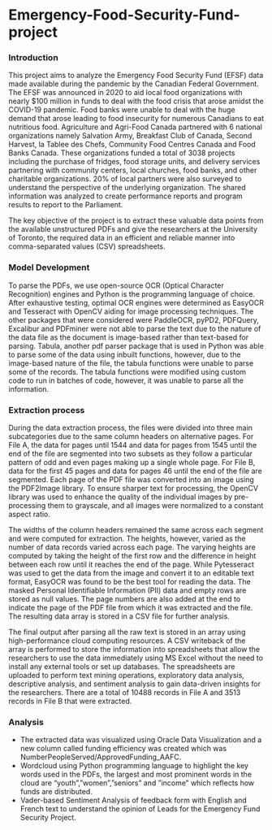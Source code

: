 # Emergency-Food-Security-Fund-project

### Introduction

This project aims to analyze the Emergency Food Security Fund (EFSF) data made available
during the pandemic by the Canadian Federal Government. The EFSF was announced in 2020
to aid local food organizations with nearly $100 million in funds to deal with the food crisis
that arose amidst the COVID-19 pandemic. Food banks were unable to deal with the huge
demand that arose leading to food insecurity for numerous Canadians to eat nutritious food.
Agriculture and Agri-Food Canada partnered with 6 national organizations namely Salvation
Army, Breakfast Club of Canada, Second Harvest, la Tablee des Chefs, Community Food
Centres Canada and Food Banks Canada. These organizations funded a total of 3038 projects
including the purchase of fridges, food storage units, and delivery services partnering with community
centers, local churches, food banks, and other charitable organizations. 20% of local partners
were also surveyed to understand the perspective of the underlying organization. The shared
information was analyzed to create performance reports and program results to report
to the Parliament.

The key objective of the project is to extract these valuable data points from the available
unstructured PDFs and give the researchers at the University of Toronto, the required data in an
efficient and reliable manner into comma-separated values (CSV) spreadsheets.

### Model Development

To parse the PDFs, we use open-source OCR (Optical Character Recognition) engines and
Python is the programming language of choice. After exhaustive testing, optimal OCR engines
were determined as EasyOCR and Tesseract with OpenCV aiding for image processing
techniques. The other packages that were considered were PaddleOCR, pyPD2, PDFQuery,
Excalibur and PDFminer were not able to parse the text due to the nature of the data file as
the document is image-based rather than text-based for parsing. Tabula, another pdf parser
package that is used in Python was able to parse some of the data using inbuilt functions,
however, due to the image-based nature of the file, the tabula functions were unable to parse
some of the records. The tabula functions were modified using custom code to run in batches
of code, however, it was unable to parse all the information.


### Extraction process

During the data extraction process, the files were divided into three main subcategories due to the
same column headers on alternative pages. For File A, the data for pages until 1544 and data for
pages from 1545 until the end of the file are segmented into two subsets as they follow a particular
pattern of odd and even pages making up a single whole page. For File B, data for the first 45 pages
and data for pages 46 until the end of the file are segmented. Each page of the PDF file was
converted into an image using the PDF2Image library. To ensure sharper text for processing, the OpenCV
library was used to enhance the quality of the individual images by pre-processing them to
grayscale, and all images were normalized to a constant aspect ratio.

The widths of the column headers remained the same across each segment and were computed for
extraction. The heights, however, varied as the number of data records varied across each page. The
varying heights are computed by taking the height of the first row and the difference in height
between each row until it reaches the end of the page. While Pytesseract was used to get the data
from the image and convert it to an editable text format, EasyOCR was found to be the best tool
for reading the data. The masked Personal Identifiable Information (PII) data and empty rows are
stored as null values. The page numbers are also added at the end to indicate the page of the PDF
file from which it was extracted and the file. The resulting data array is stored in a CSV file for
further analysis.

The final output after parsing all the raw text is stored in an array using high-performance
cloud computing resources. A CSV writeback of the array is performed to store the information
into spreadsheets that allow the researchers to use the data immediately using MS Excel without
the need to install any external tools or set up databases. The spreadsheets are
uploaded to perform text mining operations, exploratory data analysis, descriptive analysis,
and sentiment analysis to gain data-driven insights for the researchers. There are a total of
10488 records in File A and 3513 records in File B that were extracted.

### Analysis
- The extracted data was visualized using Oracle Data Visualization and a new column called funding efficiency was created which was NumberPeopleServed/ApprovedFunding_AAFC.
- Wordcloud using Python programming language to highlight the key words used in the PDFs, the largest and most prominent words in the cloud are “youth”,”women”,”seniors” and ”income” which reflects how funds are distributed.
- Vader-based Sentiment Analysis of feedback form with English and French text to understand the opinion of Leads for the Emergency Fund Security Project.
